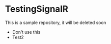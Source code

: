 TestingSignalR
==============

This is a sample repository, it will be deleted soon

* Don't use this
* Test2
